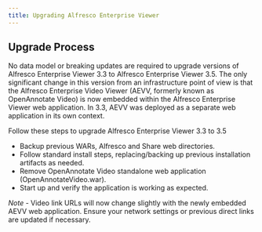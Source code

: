```yaml
---
title: Upgrading Alfresco Enterprise Viewer
---
```


## Upgrade Process

No data model or breaking updates are required to upgrade versions of Alfresco Enterprise Viewer 3.3 to Alfresco Enterprise Viewer 3.5. The only significant change in this version from an infrastructure point of view is that the Alfresco Enterprise Video Viewer (AEVV, formerly known as OpenAnnotate Video) is now embedded within the Alfresco Enterprise Viewer web application. In 3.3, AEVV was deployed as a separate web application in its own context.

Follow these steps to upgrade Alfresco Enterprise Viewer 3.3 to 3.5

- Backup previous WARs, Alfresco and Share web directories.
- Follow standard install steps, replacing/backing up previous installation artifacts as needed.
- Remove OpenAnnotate Video standalone web application (OpenAnnotateVideo.war).
- Start up and verify the application is working as expected.

*Note* - Video link URLs will now change slightly with the newly embedded AEVV web application. Ensure your network settings or previous direct links are updated if necessary.
